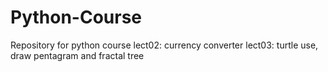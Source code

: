 # Python-Course
Repository for python course
lect02: currency converter
lect03: turtle use, draw pentagram and fractal tree

